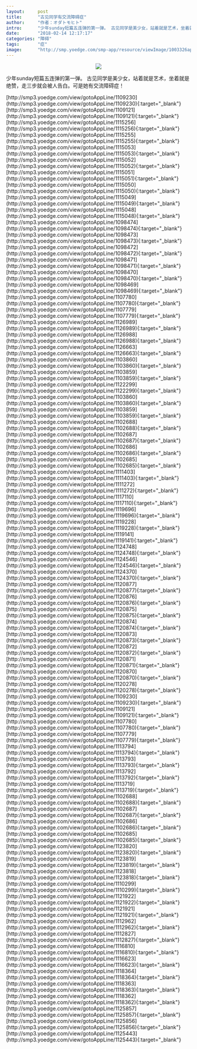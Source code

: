 ```yaml
---
layout:     post
title:      "古见同学有交流障碍症"
author:     "作者：オダトモヒト"
intro:      "少年sunday短篇五连弹的第一弹。 古见同学是美少女，站着就是艺术，坐着就是绝赞，走三步就会被人告白。可是她有交流障碍症！"
date:       "2018-02-14 12:17:17"
categories: "障碍"
tags:       "症"
image:      "http://smp.yoedge.com/smp-app/resource/viewImage/1003326appline.png"
---
```

<div style="text-align: center">
<p><img src="http://smp.yoedge.com/smp-app/resource/viewImage/1003326appline.png"/></p>
</div>
<p class="post-meta">
<span>少年sunday短篇五连弹的第一弹。 古见同学是美少女，站着就是艺术，坐着就是绝赞，走三步就会被人告白。可是她有交流障碍症！</span>
</p>
[http://smp3.yoedge.com/view/gotoAppLine/1109230](http://smp3.yoedge.com/view/gotoAppLine/1109230){:target="_blank"}
[http://smp3.yoedge.com/view/gotoAppLine/1109121](http://smp3.yoedge.com/view/gotoAppLine/1109121){:target="_blank"}
[http://smp3.yoedge.com/view/gotoAppLine/1115256](http://smp3.yoedge.com/view/gotoAppLine/1115256){:target="_blank"}
[http://smp3.yoedge.com/view/gotoAppLine/1115255](http://smp3.yoedge.com/view/gotoAppLine/1115255){:target="_blank"}
[http://smp3.yoedge.com/view/gotoAppLine/1115053](http://smp3.yoedge.com/view/gotoAppLine/1115053){:target="_blank"}
[http://smp3.yoedge.com/view/gotoAppLine/1115052](http://smp3.yoedge.com/view/gotoAppLine/1115052){:target="_blank"}
[http://smp3.yoedge.com/view/gotoAppLine/1115051](http://smp3.yoedge.com/view/gotoAppLine/1115051){:target="_blank"}
[http://smp3.yoedge.com/view/gotoAppLine/1115050](http://smp3.yoedge.com/view/gotoAppLine/1115050){:target="_blank"}
[http://smp3.yoedge.com/view/gotoAppLine/1115049](http://smp3.yoedge.com/view/gotoAppLine/1115049){:target="_blank"}
[http://smp3.yoedge.com/view/gotoAppLine/1115048](http://smp3.yoedge.com/view/gotoAppLine/1115048){:target="_blank"}
[http://smp3.yoedge.com/view/gotoAppLine/1098474](http://smp3.yoedge.com/view/gotoAppLine/1098474){:target="_blank"}
[http://smp3.yoedge.com/view/gotoAppLine/1098473](http://smp3.yoedge.com/view/gotoAppLine/1098473){:target="_blank"}
[http://smp3.yoedge.com/view/gotoAppLine/1098472](http://smp3.yoedge.com/view/gotoAppLine/1098472){:target="_blank"}
[http://smp3.yoedge.com/view/gotoAppLine/1098471](http://smp3.yoedge.com/view/gotoAppLine/1098471){:target="_blank"}
[http://smp3.yoedge.com/view/gotoAppLine/1098470](http://smp3.yoedge.com/view/gotoAppLine/1098470){:target="_blank"}
[http://smp3.yoedge.com/view/gotoAppLine/1098469](http://smp3.yoedge.com/view/gotoAppLine/1098469){:target="_blank"}
[http://smp3.yoedge.com/view/gotoAppLine/1107780](http://smp3.yoedge.com/view/gotoAppLine/1107780){:target="_blank"}
[http://smp3.yoedge.com/view/gotoAppLine/1107779](http://smp3.yoedge.com/view/gotoAppLine/1107779){:target="_blank"}
[http://smp3.yoedge.com/view/gotoAppLine/1126989](http://smp3.yoedge.com/view/gotoAppLine/1126989){:target="_blank"}
[http://smp3.yoedge.com/view/gotoAppLine/1126988](http://smp3.yoedge.com/view/gotoAppLine/1126988){:target="_blank"}
[http://smp3.yoedge.com/view/gotoAppLine/1126663](http://smp3.yoedge.com/view/gotoAppLine/1126663){:target="_blank"}
[http://smp3.yoedge.com/view/gotoAppLine/1103860](http://smp3.yoedge.com/view/gotoAppLine/1103860){:target="_blank"}
[http://smp3.yoedge.com/view/gotoAppLine/1103859](http://smp3.yoedge.com/view/gotoAppLine/1103859){:target="_blank"}
[http://smp3.yoedge.com/view/gotoAppLine/1122299](http://smp3.yoedge.com/view/gotoAppLine/1122299){:target="_blank"}
[http://smp3.yoedge.com/view/gotoAppLine/1103860](http://smp3.yoedge.com/view/gotoAppLine/1103860){:target="_blank"}
[http://smp3.yoedge.com/view/gotoAppLine/1103859](http://smp3.yoedge.com/view/gotoAppLine/1103859){:target="_blank"}
[http://smp3.yoedge.com/view/gotoAppLine/1102688](http://smp3.yoedge.com/view/gotoAppLine/1102688){:target="_blank"}
[http://smp3.yoedge.com/view/gotoAppLine/1102687](http://smp3.yoedge.com/view/gotoAppLine/1102687){:target="_blank"}
[http://smp3.yoedge.com/view/gotoAppLine/1102686](http://smp3.yoedge.com/view/gotoAppLine/1102686){:target="_blank"}
[http://smp3.yoedge.com/view/gotoAppLine/1102685](http://smp3.yoedge.com/view/gotoAppLine/1102685){:target="_blank"}
[http://smp3.yoedge.com/view/gotoAppLine/1111403](http://smp3.yoedge.com/view/gotoAppLine/1111403){:target="_blank"}
[http://smp3.yoedge.com/view/gotoAppLine/1111272](http://smp3.yoedge.com/view/gotoAppLine/1111272){:target="_blank"}
[http://smp3.yoedge.com/view/gotoAppLine/1117110](http://smp3.yoedge.com/view/gotoAppLine/1117110){:target="_blank"}
[http://smp3.yoedge.com/view/gotoAppLine/1119696](http://smp3.yoedge.com/view/gotoAppLine/1119696){:target="_blank"}
[http://smp3.yoedge.com/view/gotoAppLine/1119228](http://smp3.yoedge.com/view/gotoAppLine/1119228){:target="_blank"}
[http://smp3.yoedge.com/view/gotoAppLine/1119141](http://smp3.yoedge.com/view/gotoAppLine/1119141){:target="_blank"}
[http://smp3.yoedge.com/view/gotoAppLine/1124748](http://smp3.yoedge.com/view/gotoAppLine/1124748){:target="_blank"}
[http://smp3.yoedge.com/view/gotoAppLine/1124546](http://smp3.yoedge.com/view/gotoAppLine/1124546){:target="_blank"}
[http://smp3.yoedge.com/view/gotoAppLine/1124370](http://smp3.yoedge.com/view/gotoAppLine/1124370){:target="_blank"}
[http://smp3.yoedge.com/view/gotoAppLine/1120877](http://smp3.yoedge.com/view/gotoAppLine/1120877){:target="_blank"}
[http://smp3.yoedge.com/view/gotoAppLine/1120876](http://smp3.yoedge.com/view/gotoAppLine/1120876){:target="_blank"}
[http://smp3.yoedge.com/view/gotoAppLine/1120875](http://smp3.yoedge.com/view/gotoAppLine/1120875){:target="_blank"}
[http://smp3.yoedge.com/view/gotoAppLine/1120874](http://smp3.yoedge.com/view/gotoAppLine/1120874){:target="_blank"}
[http://smp3.yoedge.com/view/gotoAppLine/1120873](http://smp3.yoedge.com/view/gotoAppLine/1120873){:target="_blank"}
[http://smp3.yoedge.com/view/gotoAppLine/1120872](http://smp3.yoedge.com/view/gotoAppLine/1120872){:target="_blank"}
[http://smp3.yoedge.com/view/gotoAppLine/1120871](http://smp3.yoedge.com/view/gotoAppLine/1120871){:target="_blank"}
[http://smp3.yoedge.com/view/gotoAppLine/1120870](http://smp3.yoedge.com/view/gotoAppLine/1120870){:target="_blank"}
[http://smp3.yoedge.com/view/gotoAppLine/1120278](http://smp3.yoedge.com/view/gotoAppLine/1120278){:target="_blank"}
[http://smp3.yoedge.com/view/gotoAppLine/1109230](http://smp3.yoedge.com/view/gotoAppLine/1109230){:target="_blank"}
[http://smp3.yoedge.com/view/gotoAppLine/1109121](http://smp3.yoedge.com/view/gotoAppLine/1109121){:target="_blank"}
[http://smp3.yoedge.com/view/gotoAppLine/1107780](http://smp3.yoedge.com/view/gotoAppLine/1107780){:target="_blank"}
[http://smp3.yoedge.com/view/gotoAppLine/1107779](http://smp3.yoedge.com/view/gotoAppLine/1107779){:target="_blank"}
[http://smp3.yoedge.com/view/gotoAppLine/1113794](http://smp3.yoedge.com/view/gotoAppLine/1113794){:target="_blank"}
[http://smp3.yoedge.com/view/gotoAppLine/1113793](http://smp3.yoedge.com/view/gotoAppLine/1113793){:target="_blank"}
[http://smp3.yoedge.com/view/gotoAppLine/1113792](http://smp3.yoedge.com/view/gotoAppLine/1113792){:target="_blank"}
[http://smp3.yoedge.com/view/gotoAppLine/1113719](http://smp3.yoedge.com/view/gotoAppLine/1113719){:target="_blank"}
[http://smp3.yoedge.com/view/gotoAppLine/1102688](http://smp3.yoedge.com/view/gotoAppLine/1102688){:target="_blank"}
[http://smp3.yoedge.com/view/gotoAppLine/1102687](http://smp3.yoedge.com/view/gotoAppLine/1102687){:target="_blank"}
[http://smp3.yoedge.com/view/gotoAppLine/1102686](http://smp3.yoedge.com/view/gotoAppLine/1102686){:target="_blank"}
[http://smp3.yoedge.com/view/gotoAppLine/1102685](http://smp3.yoedge.com/view/gotoAppLine/1102685){:target="_blank"}
[http://smp3.yoedge.com/view/gotoAppLine/1123820](http://smp3.yoedge.com/view/gotoAppLine/1123820){:target="_blank"}
[http://smp3.yoedge.com/view/gotoAppLine/1123819](http://smp3.yoedge.com/view/gotoAppLine/1123819){:target="_blank"}
[http://smp3.yoedge.com/view/gotoAppLine/1123818](http://smp3.yoedge.com/view/gotoAppLine/1123818){:target="_blank"}
[http://smp3.yoedge.com/view/gotoAppLine/1110299](http://smp3.yoedge.com/view/gotoAppLine/1110299){:target="_blank"}
[http://smp3.yoedge.com/view/gotoAppLine/1121922](http://smp3.yoedge.com/view/gotoAppLine/1121922){:target="_blank"}
[http://smp3.yoedge.com/view/gotoAppLine/1121921](http://smp3.yoedge.com/view/gotoAppLine/1121921){:target="_blank"}
[http://smp3.yoedge.com/view/gotoAppLine/1112962](http://smp3.yoedge.com/view/gotoAppLine/1112962){:target="_blank"}
[http://smp3.yoedge.com/view/gotoAppLine/1112827](http://smp3.yoedge.com/view/gotoAppLine/1112827){:target="_blank"}
[http://smp3.yoedge.com/view/gotoAppLine/1116810](http://smp3.yoedge.com/view/gotoAppLine/1116810){:target="_blank"}
[http://smp3.yoedge.com/view/gotoAppLine/1116623](http://smp3.yoedge.com/view/gotoAppLine/1116623){:target="_blank"}
[http://smp3.yoedge.com/view/gotoAppLine/1118364](http://smp3.yoedge.com/view/gotoAppLine/1118364){:target="_blank"}
[http://smp3.yoedge.com/view/gotoAppLine/1118363](http://smp3.yoedge.com/view/gotoAppLine/1118363){:target="_blank"}
[http://smp3.yoedge.com/view/gotoAppLine/1118362](http://smp3.yoedge.com/view/gotoAppLine/1118362){:target="_blank"}
[http://smp3.yoedge.com/view/gotoAppLine/1125857](http://smp3.yoedge.com/view/gotoAppLine/1125857){:target="_blank"}
[http://smp3.yoedge.com/view/gotoAppLine/1125856](http://smp3.yoedge.com/view/gotoAppLine/1125856){:target="_blank"}
[http://smp3.yoedge.com/view/gotoAppLine/1125443](http://smp3.yoedge.com/view/gotoAppLine/1125443){:target="_blank"}


